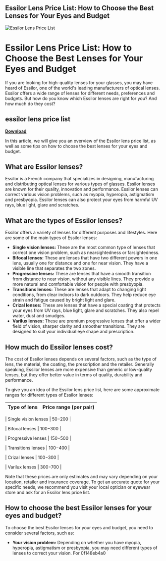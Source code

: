 ## Essilor Lens Price List: How to Choose the Best Lenses for Your Eyes and Budget

 
![Essilor Lens Price List](https://encrypted-tbn3.gstatic.com/images?q=tbn:ANd9GcTvDQMzqvEX5fDqiwuNNLTqbpM8tXVxxTZttxnj45EUtn9ANNcEG9HZ-CQ)

 
# Essilor Lens Price List: How to Choose the Best Lenses for Your Eyes and Budget
  
If you are looking for high-quality lenses for your glasses, you may have heard of Essilor, one of the world's leading manufacturers of optical lenses. Essilor offers a wide range of lenses for different needs, preferences and budgets. But how do you know which Essilor lenses are right for you? And how much do they cost?
 
## essilor lens price list


[**Download**](https://walllowcopo.blogspot.com/?download=2tKvHG)

  
In this article, we will give you an overview of the Essilor lens price list, as well as some tips on how to choose the best lenses for your eyes and budget.
  
## What are Essilor lenses?
  
Essilor is a French company that specializes in designing, manufacturing and distributing optical lenses for various types of glasses. Essilor lenses are known for their quality, innovation and performance. Essilor lenses can correct various vision problems, such as myopia, hyperopia, astigmatism and presbyopia. Essilor lenses can also protect your eyes from harmful UV rays, blue light, glare and scratches.
  
## What are the types of Essilor lenses?
  
Essilor offers a variety of lenses for different purposes and lifestyles. Here are some of the main types of Essilor lenses:
  
- **Single vision lenses:** These are the most common type of lenses that correct one vision problem, such as nearsightedness or farsightedness.
- **Bifocal lenses:** These are lenses that have two different powers in one lens, usually one for distance and one for near vision. They have a visible line that separates the two zones.
- **Progressive lenses:** These are lenses that have a smooth transition from distance to near vision, without any visible lines. They provide a more natural and comfortable vision for people with presbyopia.
- **Transitions lenses:** These are lenses that adapt to changing light conditions, from clear indoors to dark outdoors. They help reduce eye strain and fatigue caused by bright light and glare.
- **Crizal lenses:** These are lenses that have a special coating that protects your eyes from UV rays, blue light, glare and scratches. They also repel water, dust and smudges.
- **Varilux lenses:** These are premium progressive lenses that offer a wider field of vision, sharper clarity and smoother transitions. They are designed to suit your individual eye shape and prescription.

## How much do Essilor lenses cost?
  
The cost of Essilor lenses depends on several factors, such as the type of lens, the material, the coating, the prescription and the retailer. Generally speaking, Essilor lenses are more expensive than generic or low-quality lenses, but they offer better value in terms of quality, durability and performance.
  
To give you an idea of the Essilor lens price list, here are some approximate ranges for different types of Essilor lenses:

| Type of lens | Price range (per pair) |
| --- | --- |

| Single vision lenses | $50-$200 |

| Bifocal lenses | $100-$300 |

| Progressive lenses | $150-$500 |

| Transitions lenses | $100-$400 |

| Crizal lenses | $100-$300 |

| Varilux lenses | $300-$700 |

Note that these prices are only estimates and may vary depending on your location, retailer and insurance coverage. To get an accurate quote for your specific needs, we recommend you visit your local optician or eyewear store and ask for an Essilor lens price list.
  
## How to choose the best Essilor lenses for your eyes and budget?
  
To choose the best Essilor lenses for your eyes and budget, you need to consider several factors, such as:

- **Your vision problem:** Depending on whether you have myopia, hyperopia, astigmatism or presbyopia, you may need different types of lenses to correct your vision. For 0f148eb4a0
